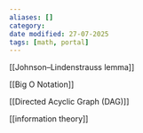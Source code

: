```yaml
---
aliases: []
category: 
date modified: 27-07-2025
tags: [math, portal]
---
```

[[Johnson–Lindenstrauss lemma]]

[[Big O Notation]]

[[Directed Acyclic Graph (DAG)]]

[[information theory]]